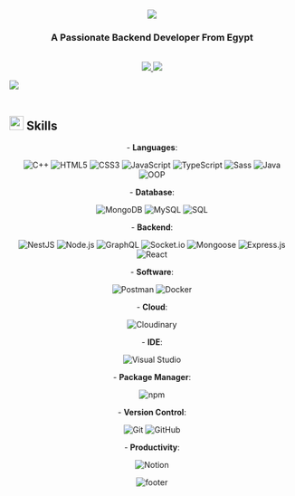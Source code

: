 

<h1 align="center">
    <img src="https://readme-typing-svg.herokuapp.com/?font=Righteous&size=35&center=true&vCenter=true&width=500&height=70&duration=8000&lines=Hi+There!+👋;I'm+Abdelrahman+Elmonged;I'm+BackEnd+Node.js+Developer" />
</h1>

<h3 align="center">A Passionate Backend Developer From Egypt</h3>

<br/>

<div align="center"> 
  <a href="mailto:a.elmonged870@gmail.com">
    <img src="https://img.shields.io/badge/Gmail-333333?style=for-the-badge&logo=gmail&logoColor=red" />
  </a>
  <a href="https://www.linkedin.com/in/abdelrahaman-elmonged-aa89992a3" target="_blank">
    <img src="https://img.shields.io/badge/LinkedIn-0077B5?style=for-the-badge&logo=linkedin&logoColor=white" />
  </a>
</div>



<img src="https://user-images.githubusercontent.com/73097560/115834477-dbab4500-a447-11eb-908a-139a6edaec5c.gif"><br><br>
## <img src="https://media2.giphy.com/media/QssGEmpkyEOhBCb7e1/giphy.gif?cid=ecf05e47a0n3gi1bfqntqmob8g9aid1oyj2wr3ds3mg700bl&rid=giphy.gif" width ="25"><b> Skills</b>
<div align="center" width="100">

<p align="center">
  - <b>Languages</b>:
</p>


  
  ![C++](https://img.shields.io/badge/C++%20-%2300599C.svg?style=for-the-badge&logo=c%2B%2B&logoColor=white)
  ![HTML5](https://img.shields.io/badge/HTML5%20-%23E34F26.svg?style=for-the-badge&logo=html5&logoColor=white)
  ![CSS3](https://img.shields.io/badge/CSS%20-%231572B6.svg?style=for-the-badge&logo=css3&logoColor=white)
  ![JavaScript](https://img.shields.io/badge/JavaScript%20-%23F7DF1E.svg?style=for-the-badge&logo=javascript&logoColor=black)
  ![TypeScript](https://img.shields.io/badge/TypeScript%20-%232F72B8.svg?style=for-the-badge&logo=typescript&logoColor=white)
  ![Sass](https://img.shields.io/badge/Sass%20-%23CC6699.svg?style=for-the-badge&logo=sass&logoColor=white)
  ![Java](https://img.shields.io/badge/Java%20-%23F7DF1E.svg?style=for-the-badge&logo=java&logoColor=white)
  ![OOP](https://img.shields.io/badge/OOP%20-%232F72B8.svg?style=for-the-badge&logo=java&logoColor=white)


<p align="center">
  - <b>Database</b>:
</p>


  ![MongoDB](https://img.shields.io/badge/MongoDB%20-%2347A248.svg?style=for-the-badge&logo=mongodb&logoColor=white)
  ![MySQL](https://img.shields.io/badge/MySQL%20-%234479A1.svg?style=for-the-badge&logo=mysql&logoColor=white)
![SQL](https://img.shields.io/badge/SQL%20-%23476DB1.svg?style=for-the-badge&logo=postgresql&logoColor=white)

<p align="center">
  - <b>Backend</b>:
</p>


  ![NestJS](https://img.shields.io/badge/NestJS%20-%23E0234E.svg?style=for-the-badge&logo=nestjs&logoColor=white)
  ![Node.js](https://img.shields.io/badge/Node.js%20-%2343853D.svg?style=for-the-badge&logo=node.js&logoColor=white)
  ![GraphQL](https://img.shields.io/badge/GraphQL%20-%236746A9.svg?style=for-the-badge&logo=graphql&logoColor=white)
  ![Socket.io](https://img.shields.io/badge/Socket.io%20-%23000000.svg?style=for-the-badge&logo=socket.io&logoColor=white)
   ![Mongoose](https://img.shields.io/badge/Mongoose%20-%2347A248.svg?style=for-the-badge&logo=mongoose&logoColor=white)
  ![Express.js](https://img.shields.io/badge/Express.js%20-%23404D59.svg?style=for-the-badge&logo=express&logoColor=white)
   ![React](https://img.shields.io/badge/React%20-%2361DAFB.svg?style=for-the-badge&logo=react&logoColor=white)


<p align="center">
  - <b>Software</b>:
</p>


  ![Postman](https://img.shields.io/badge/Postman%20-%23FF6C37.svg?style=for-the-badge&logo=postman&logoColor=white)
  ![Docker](https://img.shields.io/badge/Docker%20-%232496ED.svg?style=for-the-badge&logo=docker&logoColor=white)
  


<p align="center">
  - <b>Cloud</b>:
</p>


  ![Cloudinary](https://img.shields.io/badge/Cloudinary%20-%2395D5D5.svg?style=for-the-badge&logo=cloudinary&logoColor=white)
<p align="center">
  - <b>IDE</b>:
</p>

  ![Visual Studio](https://img.shields.io/badge/Visual%20Studio%20-%23007ACC.svg?style=for-the-badge&logo=visual-studio&logoColor=white)
<p align="center">
  - <b>Package Manager</b>:
</p>

  ![npm](https://img.shields.io/badge/npm%20-%23CB3837.svg?style=for-the-badge&logo=npm&logoColor=white)

<p align="center">
  - <b>Version Control</b>:
</p>

  ![Git](https://img.shields.io/badge/Git%20-%23F05032.svg?style=for-the-badge&logo=git&logoColor=white)
  ![GitHub](https://img.shields.io/badge/GitHub%20-%23000000.svg?style=for-the-badge&logo=github&logoColor=white)

<p align="center">
  - <b>Productivity</b>:
</p>

  ![Notion](https://img.shields.io/badge/Notion%20-%23000000.svg?style=for-the-badge&logo=notion&logoColor=white)

</div>
</div>

</div>

<div align="center" width="100">
  <img src="https://capsule-render.vercel.app/api?color=0:4B0082,50:8A2BE2,100:DDA0DD&height=100&section=footer&fontSize=30&type=waving&fontColor=fefefe" alt="footer" />
</div>
